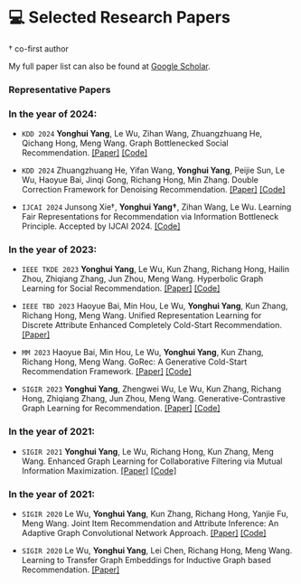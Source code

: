 # 💻 Selected Research Papers
† co-first author

My full paper list can also be found at [Google Scholar](https://scholar.google.co.jp/citations?user=B8LCMuIAAAAJ&hl).

### Representative Papers



### In the year of 2024:

- ``KDD 2024`` **Yonghui Yang**, Le Wu, Zihan Wang, Zhuangzhuang He, Qichang Hong, Meng Wang. Graph Bottlenecked Social Recommendation.
[\[Paper\]](https://arxiv.org/abs/2406.08214) [\[Code\]](https://github.com/yimutianyang/KDD24-GBSR)

- ``KDD 2024`` Zhuangzhuang He, Yifan Wang, **Yonghui Yang**, Peijie Sun, Le Wu, Haoyue Bai, Jinqi Gong, Richang Hong, Min Zhang. Double Correction Framework for Denoising Recommendation.
[\[Paper\]](https://arxiv.org/abs/2405.11272) [\[Code\]](https://github.com/bruno686/DCF)

- ``IJCAI 2024`` Junsong Xie†, **Yonghui Yang†**, Zihan Wang, Le Wu. Learning Fair Representations for Recommendation via Information Bottleneck Principle. Accepted by IJCAI 2024. 
[\[Code\]](https://github.com/jsxie9/IJCAI_FairIB)



### In the year of 2023:
- ``IEEE TKDE 2023`` **Yonghui Yang**, Le Wu, Kun Zhang, Richang Hong, Hailin Zhou, Zhiqiang Zhang, Jun Zhou, Meng Wang. Hyperbolic Graph Learning for Social Recommendation.
[\[Paper\]](https://ieeexplore.ieee.org/abstract/document/10361607/) [\[Code\]](https://github.com/yimutianyang/HGSR)

- ``IEEE TBD 2023`` Haoyue Bai, Min Hou, Le Wu, **Yonghui Yang**, Kun Zhang, Richang Hong, Meng Wang. Unified Representation Learning for Discrete Attribute Enhanced Completely Cold-Start Recommendation.
[\[Paper\]](https://www.computer.org/csdl/journal/bd/5555/01/10496230/1W28wUPxFOo)

- ``MM 2023`` Haoyue Bai, Min Hou, Le Wu, **Yonghui Yang**, Kun Zhang, Richang Hong, Meng Wang. GoRec:
A Generative Cold-Start Recommendation Framework.
[\[Paper\]](https://dl.acm.org/doi/10.1145/3581783.3612238) [\[Code\]](https://github.com/HaoyueBai98/GoRec)

- ``SIGIR 2023`` **Yonghui Yang**, Zhengwei Wu, Le Wu, Kun Zhang, Richang Hong, Zhiqiang Zhang, Jun Zhou, Meng Wang. Generative-Contrastive Graph Learning for Recommendation.
[\[Paper\]](https://dl.acm.org/doi/abs/10.1145/3539618.3591691) [\[Code\]](https://github.com/yimutianyang/SIGIR23-VGCL)



### In the year of 2021:
- ``SIGIR 2021`` **Yonghui Yang**, Le Wu, Richang Hong, Kun Zhang, Meng Wang. Enhanced Graph Learning for Collaborative Filtering via Mutual Information Maximization. 
[\[Paper\]](https://dl.acm.org/doi/10.1145/3404835.3462928) [\[Code\]](https://github.com/yimutianyang/SIGIR2021-EGLN)

### In the year of 2021:
- ``SIGIR 2020`` Le Wu, **Yonghui Yang**, Kun Zhang, Richang Hong, Yanjie Fu, Meng Wang. Joint Item
Recommendation and Attribute Inference: An Adaptive Graph Convolutional Network Approach.
[\[Paper\]](https://dl.acm.org/doi/abs/10.1145/3397271.3401144) [\[Code\]](https://github.com/yimutianyang/AGCN)

- ``SIGIR 2020`` Le Wu, **Yonghui Yang**, Lei Chen, Richang Hong, Meng Wang. Learning to Transfer Graph
Embeddings for Inductive Graph based Recommendation.
[\[Paper\]](https://dl.acm.org/doi/abs/10.1145/3397271.3401145)










